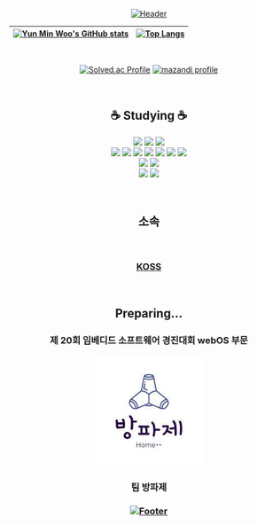 <div align=center>

[![Header](https://capsule-render.vercel.app/api?type=waving&height=200&text=MinWoo&animation=fadeIn&fontAlign=80&fontAlignY=40&color=gradient)](https://github.com/ymw0407)

| [![Yun Min Woo's GitHub stats](https://github-readme-stats.vercel.app/api?username=ymw0407&theme=buefy&show_icons=true&hide_border=true)](https://github.com/ymw0407) | [![Top Langs](https://github-readme-stats.vercel.app/api/top-langs/?username=ymw0407&layout=compact&hide_border=true)](https://github.com/ymw0407) |
| ------------- | ------------- |

<br/>

[![Solved.ac Profile](http://mazassumnida.wtf/api/v2/generate_badge?boj=yun1211)](https://solved.ac/yun1211/)
[![mazandi profile](http://mazandi.herokuapp.com/api?handle=yun1211&theme=dark)](https://solved.ac/yun1211/)

<br/>

<h2>☕ Studying ☕</h2>
<p>
<a href="https://www.python.org/"><img src="https://img.shields.io/static/v1?style=for-the-badge&message=Python&color=3776AB&logo=Python&logoColor=FFFFFF&label="/></a>
<a href="https://en.cppreference.com/w/c"><img src="https://img.shields.io/static/v1?style=for-the-badge&message=C&color=222222&logo=C&logoColor=A8B9CC&label="/></a>
<a href="https://en.cppreference.com/w/cpp"><img src="https://img.shields.io/badge/c++-00599C?style=for-the-badge&logo=c%2B%2B&logoColor=white"></a>
<br/>
<a href="https://www.w3.org/"><img src="https://img.shields.io/static/v1?style=for-the-badge&message=HTML5&color=E34F26&logo=HTML5&logoColor=FFFFFF&label="/></a>
<a href="https://www.w3.org/TR/CSS/#css"><img src="https://img.shields.io/static/v1?style=for-the-badge&message=CSS3&color=1572B6&logo=CSS3&logoColor=FFFFFF&label="/></a>
<a href="https://www.ecma-international.org/publications-and-standards/standards/ecma-262/"><img src="https://img.shields.io/static/v1?style=for-the-badge&message=JavaScript&color=222222&logo=JavaScript&logoColor=F7DF1E&label="/></a>
<a href="https://www.php.net/"><img src="https://img.shields.io/badge/PHP-777BB4?style=for-the-badge&logo=PHP&logoColor=white"/></a>
<a href="https://ko.reactjs.org/"><img src="https://img.shields.io/static/v1?style=for-the-badge&message=React&color=222222&logo=React&logoColor=61DAFB&label="/></a>
<a href="https://nodejs.org/ko/"><img src="https://img.shields.io/static/v1?style=for-the-badge&message=Node.js&color=339933&logo=Node.js&logoColor=FFFFFF&label="/></a>
<a href="https://expressjs.com/ko/"><img src="https://img.shields.io/badge/express-000000?style=for-the-badge&logo=express&logoColor=white"></a>
<br/>
<a href="https://www.mysql.com/"><img src="https://img.shields.io/badge/mysql-4479A1?style=for-the-badge&logo=mysql&logoColor=white"/></a>
<a href="https://www.mongodb.com/"><img src="https://img.shields.io/badge/MongoDB-47A248?style=for-the-badge&logo=MongoDB&logoColor=white"/></a>
<br/>
<a href="https://www.arduino.cc/"><img src="https://img.shields.io/badge/Arduino-00979D?style=for-the-badge&logo=Arduino&logoColor=white"/></a>
<a href="https://www.raspberrypi.com/"><img src="https://img.shields.io/badge/Raspberry Pi-C51A4A?style=for-the-badge&logo=RaspberryPi&logoColor=white"/></a>
</p>

<br/>

<h2>소속</h2>
<a href="https://github.com/kmu-koss">
<img src="https://avatars.githubusercontent.com/kmu-koss" width="100px;" alt=""/>
<h3>KOSS</h3>
</a>
<br/>

<h2>Preparing...</h2>
<h3>제 20회 임베디드 소프트웨어 경진대회 webOS 부문</h3>
<a href="https://github.com/webOS-KOSS" style="color:black">

![image](방파제.jpeg)
</a>
<h3>팀 방파제<h3>

[![Footer](https://capsule-render.vercel.app/api?type=waving&color=auto&customColorList=4&height=200&section=footer)](https://github.com/ymw0407)
   
</div>
